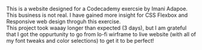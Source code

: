 This is a website designed for a Codecademy exercsie by Imani Adapoe. This business is not real. I have gained more insight for CSS Flexbox and Responsive web design throguh this exercise.  
This project took waaay longer than expected (3 days), but I am grateful that I got the oppurtunity to go from lo-fi wirframe to live website (with all of my font tweaks and color selections) to get it to be perfect!
